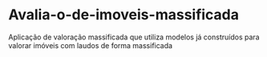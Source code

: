 # Avalia-o-de-imoveis-massificada
Aplicação de valoração massificada que utiliza modelos já construídos para valorar imóveis com laudos de forma massificada
